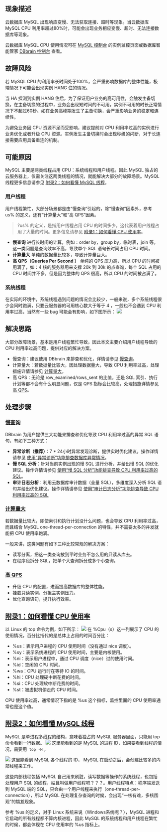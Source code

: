 
## 现象描述
云数据库 MySQL 出现响应变慢、无法获取连接、超时等现象。当云数据库 MySQL CPU 利用率超过80%时，可能会出现业务相应变慢、超时、无法连接数据库等现象。

云数据库 MySQL CPU 使用情况可在 [MySQL 控制台](https://console.cloud.tencent.com/cdb) 的实例监控页面或数据库智能管家 [DBbrain 控制台](https://console.cloud.tencent.com/dbbrain/event?product=mysql) 查看。

## 故障风险
若 MySQL CPU 的利用率长时间处于100%，会严重影响数据库的整体性能，极端情况下可能会出现实例 HANG 住的情况。

当 HA 探测到实例 HANG 住后，为了保证用户业务的高可用性，会触发主备切换，在主备切换的过程中，业务会出现短时间的不可用，实例不可用的时长正常情况下不超过60秒。如在业务高峰期发生了主备切换，会严重影响业务的稳定和连续性。

为避免业务因 CPU 资源不足而受影响，建议提前对 CPU 利用率过高的实例进行业务优化或者升级 CPU 资源。实例发生主备切换时会出现秒级的闪断，对于长连接需要应用具备重连的机制。

## 可能原因
MySQL 主要是两类线程占用 CPU：系统线程和用户线程。因此 MySQL 独占的云服务器上，仅需关注这两类线程的情况，就能解决大部分的故障场景。MySQL 线程更多信息请参见 [附录2：如何看懂 MySQL 线程](#rhkdmxc)。

### 用户线程
用户线程繁忙，大部分场景都是由“慢查询”引起的，除“慢查询”因素外，参考 us% 的定义，还有“计算量大”和“高 QPS”因素。
>?us% 的定义，是指用户线程占用 CPU 的时间多少，这代表着用户线程占用了大量的时间。更多信息请参见 [附录1：如何看懂 CPU 使用率](#rhkdcsyl)。
>
- **慢查询**
进行长时间的计算，例如：order by，group by，临时表，join 等。这一类问题是查询效率不高，导致单个 SQL 语句长时间占用 CPU 时间。
- **计算量大**
单纯的数据量比较多，导致计算量巨大。
- **高 QPS（Queries Per Second ）**
单纯的 QPS 压力高，所以 CPU 的时间被用满了，如：4 核的服务器用来支撑 20k 到 30k 的点查询，每个 SQL 占用的 CPU 时间并不多，但是因为整体的 QPS 很高，所以 CPU 的时间被占满了。

### 系统线程
在实际的环境中，系统线程遇到问题的情况会比较少，一般来说，多个系统线程很少会同时跑满，只要云服务器的可用核心数大于等于 4 ，一般也不会遇到 CPU 利用率过高，当然有一些 bug 可能会有影响，如下图所示：
![](https://main.qcloudimg.com/raw/e7c078a31b983fec2990801bfabde282.png)

## 解决思路
大部分故障场景，基本是用户线程繁忙导致，因此本文主要介绍用户线程导致的 CPU 利用率过高问题，提供对应的解决方案。
- 慢查询：建议使用 DBbrain 来排查和优化，详情请参见 [慢查询](#mcx)。
- 计算量大：若数据量比较大，因处理数据量大，导致 CPU 利用率过高，处理措施详情请参见 [计算量大](#jsld)。
- 高 QPS：无论是 row_examined/rows_sent 的比值，还是 SQL 索引、执行计划等都不会有什么明显问题，仅是 QPS 指标会比较高，处理措施详情参见 [高 QPS](#gqps)。

## 处理步骤
### [慢查询](id:mcx)
DBbrain 为用户提供三大功能来排查和优化导致 CPU 利用率过高的异常 SQL 语句，有如下三种方式：
- **异常诊断（推荐）**：7 * 24小时异常发现诊断，提供实时优化建议。操作详情请参见 [使用“异常诊断”功能排查数据库异常情况](https://cloud.tencent.com/document/product/1130/42404#.E6.96.B9.E5.BC.8F.E4.B8.80.EF.BC.9A.E4.BD.BF.E7.94.A8.E2.80.9C.E5.BC.82.E5.B8.B8.E8.AF.8A.E6.96.AD.E2.80.9D.E5.8A.9F.E8.83.BD.E6.8E.92.E6.9F.A5.E6.95.B0.E6.8D.AE.E5.BA.93.E5.BC.82.E5.B8.B8.E6.83.85.E5.86.B5.EF.BC.88.E6.8E.A8.E8.8D.90.EF.BC.89)。
- **慢 SQL 分析**：针对当前实例出现的慢 SQL 进行分析，并给出慢 SQL 的优化建议。操作详情请参见 [使用“慢 SQL 分析”功能排查导致 CPU 利用率过高的 SQL](https://cloud.tencent.com/document/product/1130/42404#.E6.96.B9.E5.BC.8F.E4.BA.8C.EF.BC.9A.E4.BD.BF.E7.94.A8.E2.80.9C.E6.85.A2-sql-.E5.88.86.E6.9E.90.E2.80.9D.E5.8A.9F.E8.83.BD.E6.8E.92.E6.9F.A5.E5.AF.BC.E8.87.B4-cpu-.E5.88.A9.E7.94.A8.E7.8E.87.E8.BF.87.E9.AB.98.E7.9A.84-sql)。
- **审计日志分析**：利用云数据库审计数据（全量 SQL），多维度深入分析 SQL 语句并给出优化建议。操作详情请参见 [使用“审计日志分析”功能排查导致 CPU 利用率过高的 SQL](https://cloud.tencent.com/document/product/1130/42404#.E6.96.B9.E5.BC.8F.E4.B8.89.EF.BC.9A.E4.BD.BF.E7.94.A8.E2.80.9C.E5.AE.A1.E8.AE.A1.E6.97.A5.E5.BF.97.E5.88.86.E6.9E.90.E2.80.9D.E5.8A.9F.E8.83.BD.E6.8E.92.E6.9F.A5.E5.AF.BC.E8.87.B4-cpu-.E5.88.A9.E7.94.A8.E7.8E.87.E8.BF.87.E9.AB.98.E7.9A.84-sql)

### [计算量大](id:jsld)
若数据量比较大，即使索引和执行计划没什么问题，也会导致 CPU 利用率过高，而且结合 MySQL one-thread-per-connection 的特性，并不需要太多的并发就能把 CPU 使用率跑满。

一般来讲，这类问题有如下三种比较常规的解决方案：
- 读写分离，把这一类查询放到平时业务不怎么用的只读从库去。
- 在程序段拆分 SQL，把单个大查询拆分成多个小查询。

### [高 QPS](id:gqps)
- 升级 CPU 的配置，进而提高数据库的整体性能。
- 挂载只读实例，分担主实例压力。
- 优化查询语句，提升执行效率。

## [附录1：如何看懂 CPU 使用率](id:rhkdcsyl)
以 Linux 的 top 命令为例，如下所示：
![](https://main.qcloudimg.com/raw/7b0f07392c1f761332b627ff4f19de82.png)
在 %Cpu（s）这一列展示了 CPU 的使用情况，百分比指代的是总体上占用的时间百分比：
- %us：表示用户进程的 CPU 使用时间（没有通过 nice 调度）。
- %sy：表示系统进程的 CPU 使用时间，主要是内核使用。
- %ni：表示用户进程中，通过 CPU 调度（nice）过的使用时间。
- %id：空闲的 CPU 时间。
- %wa：CPU 运行时在等待 IO 的时间。
- %hi：CPU 处理硬中断花费的时间。
- %si：CPU 处理软中断花费的时间。
- %st：被虚拟机偷走的 CPU 时间。

CPU 使用率过高，通常情况下指的是 %us 这个指标，监控里面的 CPU 使用率通常也是这个值。

## [附录2：如何看懂 MySQL 线程](id:rhkdmxc)
MySQL 是单进程多线程的结构，意味着独占的 MySQL 服务器里面，只能用 top 命令看到一行数据。
![](https://main.qcloudimg.com/raw/39c50d04cfe41fad9b8e1af9ce1244a7.png)
这里能看到的是 MySQL 的进程 ID，如果要看到线程的情况，需要用` top -H` 。

![](https://main.qcloudimg.com/raw/ddd291cce064ed8d300c53cd734ec95f.png)
这里能看到 MySQL 各个线程的 ID， MySQL 在启动之后，会创建比较多的内部线程来工作。

这些内部线程包括 MySQL 自己用来刷脏，读写数据等操作的系统线程，也包括处理用户 SQL 的线程，姑且叫做用户线程吧？？？。用户线程特点：程序端发送到 MySQL 端的 SQL，只会由一个用户线程来执行（one-thread-per-connection），所以 MySQL 在处理复杂查询的时候，会出现“一核有难，多核围观”的尴尬现象。

参考 %us 的定义，对于 Linux 系统来说（Windows系统呢？），MySQL 进程和它启动的所有线程都不算内核进程，因此 MySQL 的系统线程和用户线程在繁忙的时候，都会体现在 CPU 使用率的 %us 指标上。
